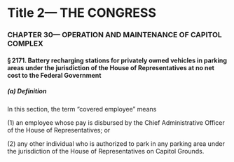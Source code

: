 
# Title 2— THE CONGRESS
### CHAPTER 30— OPERATION AND MAINTENANCE OF CAPITOL COMPLEX
#### § 2171. Battery recharging stations for privately owned vehicles in parking areas under the jurisdiction of the House of Representatives at no net cost to the Federal Government
##### (a) Definition

In this section, the term “covered employee” means

(1) an employee whose pay is disbursed by the Chief Administrative Officer of the House of Representatives; or

(2) any other individual who is authorized to park in any parking area under the jurisdiction of the House of Representatives on Capitol Grounds.
